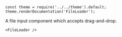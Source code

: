 ```
const theme = require('../../theme').default;
theme.renderDocumentation('FileLoader');
```

A file input component which accepts drag-and-drop.

```
<FileLoader />
```
